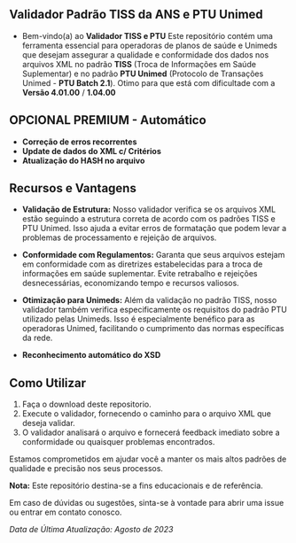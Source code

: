 
## Validador Padrão TISS da ANS e PTU Unimed
- Bem-vindo(a) ao  **Validador TISS e PTU** Este repositório contém uma ferramenta essencial para operadoras de planos de saúde e Unimeds que desejam assegurar a qualidade e conformidade dos dados nos arquivos XML no padrão **TISS** (Troca de Informações em Saúde Suplementar) e no padrão **PTU Unimed** (Protocolo de Transações Unimed - **PTU Batch 2.1**).
Otimo para que está com dificultade com a **Versão 4.01.00** / **1.04.00**

## OPCIONAL PREMIUM - Automático
- **Correção de erros recorrentes**
- **Update de dados do XML c/ Critérios**
- **Atualização do HASH no arquivo**


## Recursos e Vantagens

- **Validação de Estrutura:** Nosso validador verifica  se os arquivos XML estão seguindo a estrutura correta de acordo com os padrões TISS e PTU Unimed. Isso ajuda a evitar erros de formatação que podem levar a problemas de processamento e rejeição de arquivos.

- **Conformidade com Regulamentos:** Garanta que seus arquivos estejam em conformidade com as diretrizes estabelecidas para a troca de informações em saúde suplementar. Evite retrabalho e rejeições desnecessárias, economizando tempo e recursos valiosos.

- **Otimização para Unimeds:** Além da validação no padrão TISS, nosso validador também verifica especificamente os requisitos do padrão PTU utilizado pelas Unimeds. Isso é especialmente benéfico para as operadoras Unimed, facilitando o cumprimento das normas específicas da rede.

- **Reconhecimento automático do XSD**

## Como Utilizar

1. Faça o download deste repositorio.
2. Execute o validador, fornecendo o caminho para o arquivo XML que deseja validar.
3. O validador analisará o arquivo e fornecerá feedback imediato sobre a conformidade ou quaisquer problemas encontrados.


Estamos comprometidos em ajudar você a manter os mais altos padrões de qualidade e precisão nos seus processos.

**Nota:** Este repositório destina-se a fins educacionais e de referência.

Em caso de dúvidas ou sugestões, sinta-se à vontade para abrir uma issue ou entrar em contato conosco.

*Data de Última Atualização: Agosto de 2023*
